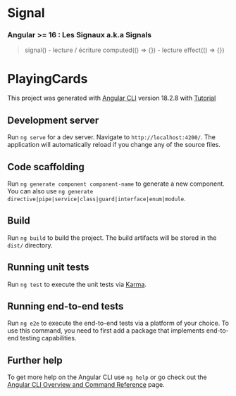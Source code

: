 # Signal
### Angular >= 16 : Les Signaux a.k.a Signals

> signal()
    - lecture / écriture
> computed(() => {})
    - lecture
> effect(() => {})


# PlayingCards

This project was generated with [Angular CLI](https://github.com/angular/angular) version 18.2.8 with [Tutorial](https://www.youtube.com/watch?v=U71TQN68QGU)

## Development server

Run `ng serve` for a dev server. Navigate to `http://localhost:4200/`. The application will automatically reload if you change any of the source files.

## Code scaffolding

Run `ng generate component component-name` to generate a new component. You can also use `ng generate directive|pipe|service|class|guard|interface|enum|module`.

## Build

Run `ng build` to build the project. The build artifacts will be stored in the `dist/` directory.

## Running unit tests

Run `ng test` to execute the unit tests via [Karma](https://karma-runner.github.io).

## Running end-to-end tests

Run `ng e2e` to execute the end-to-end tests via a platform of your choice. To use this command, you need to first add a package that implements end-to-end testing capabilities.

## Further help

To get more help on the Angular CLI use `ng help` or go check out the [Angular CLI Overview and Command Reference](https://angular.dev/tools/cli) page.
